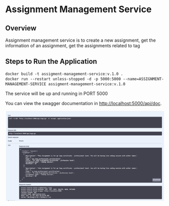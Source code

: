 # Assignment Management Service

## Overview
Assignment management service is to create a new assignment, get the information of an assignment, get the assignments related to tag

## Steps to Run the Application

```
docker build -t assigment-management-service:v.1.0 .
docker run --restart unless-stopped -d -p 5000:5000 --name=ASSIGNMENT-MANAGEMENT-SERVICE assigment-management-service:v.1.0
```

The service will be up and running in PORT 5000

You can view the swagger documentation in <http://localhost:5000/api/doc>.

<p align="center">
  <img src="./swagger-amspng" width="500" title="Get tagged assignments">
</p>